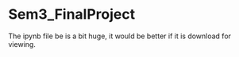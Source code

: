 # Sem3_FinalProject
The ipynb file be is a bit huge, it would be better if it is download for viewing.
